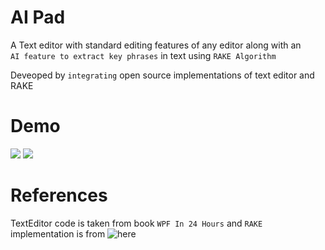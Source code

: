 # AI Pad  
A Text editor with standard editing features of any editor along with an  
```AI feature to extract key phrases``` in text using ```RAKE Algorithm```  

Deveoped by ```integrating``` open source implementations of text editor and RAKE

# Demo

![](https://github.com/getmlcode/AI-Pad/blob/master/AI-Pad-Rake-Demo-gif.gif)
![](https://github.com/getmlcode/AI-Pad/blob/master/AI%20Pad%20Demo.gif)


# References

TextEditor code is taken from book ```WPF In 24 Hours``` and ```RAKE```  
implementation is from ![here](https://github.com/benmcevoy/Rake/blob/master/Rake/Rake.cs)
